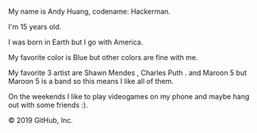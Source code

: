 My name is Andy Huang, codename: Hackerman.

I'm 15 years old.

I was born in Earth but I go with America.

My favorite color is Blue but other colors are fine with me.

My favorite 3 artist are Shawn Mendes , Charles Puth . and Maroon 5 but Maroon 5 is a band so this means I like all of them.

On the weekends I like to play videogames on my phone and maybe hang out with some friends :).

© 2019 GitHub, Inc.